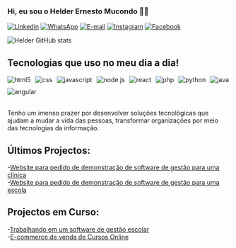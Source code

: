 ### Hi, eu sou o Helder Ernesto Mucondo 👋🏾

[![Linkedin](https://img.shields.io/badge/LinkedIn-0077B5?style=for-the-badge&logo=linkedin&logoColor=white)](https://www.linkedin.com/in/helder-mucondo-b02818239/)
[![WhatsApp](https://img.shields.io/badge/WhatsApp-25D366?style=for-the-badge&logo=whatsapp&logoColor=white)](https://wa.me/258845736245)
[![E-mail](https://img.shields.io/badge/E--mail-D14836?style=for-the-badge&logo=gmail&logoColor=white)](mailto:heldermucondo@gmail.com)
[![Instagram](https://img.shields.io/badge/Instagram-E4405F?style=for-the-badge&logo=instagram&logoColor=white)](https://www.instagram.com/helder_mucondo/)
[![Facebook](https://img.shields.io/badge/Facebook-1877F2?style=for-the-badge&logo=facebook&logoColor=white)](https://web.facebook.com/helder.Oapaixonado)


![Helder GitHub stats](https://github-readme-stats-heldermucondo33.vercel.app/api?username=HelderMucondo33&show_icons=true&theme=dracula&count_private=true)



## Tecnologias que uso no meu dia a dia!

<div style="display: flex; gap: 10px; flex-wrap: wrap;">
    <img align="center" alt="html5" src="https://img.shields.io/badge/HTML5-E34F26?style=for-the-badge&logo=html5&logoColor=white" />
    <img align="center" alt="css" src="https://img.shields.io/badge/CSS3-1572B6?style=for-the-badge&logo=css3&logoColor=white" /> 
    <img align="center" alt="javascript" src="https://img.shields.io/badge/JavaScript-F7DF1E?style=for-the-badge&logo=javascript&logoColor=black" /> 
    <img align="center" alt="node js" src="https://img.shields.io/badge/Node.js-43853D?style=for-the-badge&logo=node.js&logoColor=white" /> 
    <img align="center" alt="react" src="https://img.shields.io/badge/React-20232A?style=for-the-badge&logo=react&logoColor=61DAFB" /> 
    <img align="center" alt="php" src="https://img.shields.io/badge/PHP-777BB4?style=for-the-badge&logo=php&logoColor=white" /> 
    <img align="center" alt="python" src="https://img.shields.io/badge/Python-3776AB?style=for-the-badge&logo=python&logoColor=white" />
    <img align="center" alt="java" src="https://img.shields.io/badge/Java-007396?style=for-the-badge&logo=java&logoColor=white" />
    <img align="center" alt="angular" src="https://img.shields.io/badge/Angular-DD0031?style=for-the-badge&logo=angular&logoColor=white" /> 
</div> <br/>

Tenho um imenso prazer por desenvolver soluções tecnológicas que ajudam a mudar a vida das pessoas, transformar organizações por meio das tecnologias da informação.

## Últimos Projectos:
-[Website para pedido de demonstração de software de gestão para uma clínica](https://oclinic.co.mz/)<br/>
-[Website para pedido de demonstração de software de gestão para uma escola](https://hakademic.co.mz/)<br/>


## Projectos em Curso:
-[Trabalhando em um software de gestão escolar]()<br/>
-[E-commerce de venda de Cursos Online](https://babilonia.co.mz/)<br/>


